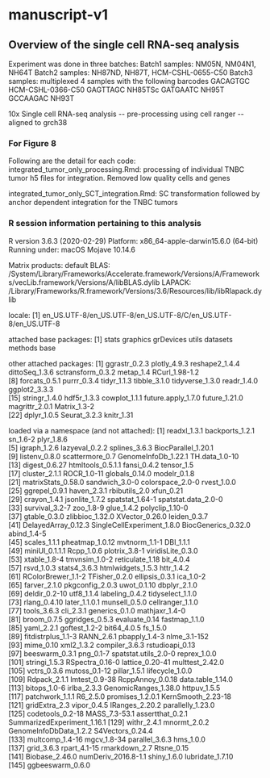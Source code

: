 # manuscript-v1

## Overview of the single cell RNA-seq analysis

Experiment was done in three batches:
Batch1 samples: NM05N, NM04N1, NH64T
Batch2 samples: NH87ND, NH87T, HCM-CSHL-0655-C50
Batch3 samples: multiplexed 4 samples with the following barcodes
  GACAGTGC HCM-CSHL-0366-C50
  GAGTTAGC NH85TSc
  GATGAATC NH95T
  GCCAAGAC NH93T

10x Single cell RNA-seq analysis
-- pre-processing using cell ranger
-- aligned to grch38

### For Figure 8
Following are the detail for each code: 
integrated_tumor_only_processing.Rmd: processing of individual TNBC tumor h5 files for integration. Removed low quality cells and genes

integrated_tumor_only_SCT_integration.Rmd: SC transformation followed by anchor dependent integration for the TNBC tumors



### R session information pertaining to this analysis

R version 3.6.3 (2020-02-29)
Platform: x86_64-apple-darwin15.6.0 (64-bit)
Running under: macOS Mojave 10.14.6

Matrix products: default
BLAS:   /System/Library/Frameworks/Accelerate.framework/Versions/A/Frameworks/vecLib.framework/Versions/A/libBLAS.dylib
LAPACK: /Library/Frameworks/R.framework/Versions/3.6/Resources/lib/libRlapack.dylib

locale:
[1] en_US.UTF-8/en_US.UTF-8/en_US.UTF-8/C/en_US.UTF-8/en_US.UTF-8

attached base packages:
[1] stats     graphics  grDevices utils     datasets  methods   base     

other attached packages:
 [1] ggrastr_0.2.3      plotly_4.9.3       reshape2_1.4.4     dittoSeq_1.3.6     sctransform_0.3.2  metap_1.4          RCurl_1.98-1.2    
 [8] forcats_0.5.1      purrr_0.3.4        tidyr_1.1.3        tibble_3.1.0       tidyverse_1.3.0    readr_1.4.0        ggplot2_3.3.3     
[15] stringr_1.4.0      hdf5r_1.3.3        cowplot_1.1.1      future.apply_1.7.0 future_1.21.0      magrittr_2.0.1     Matrix_1.3-2      
[22] dplyr_1.0.5        Seurat_3.2.3       knitr_1.31        

loaded via a namespace (and not attached):
  [1] readxl_1.3.1                backports_1.2.1             sn_1.6-2                    plyr_1.8.6                 
  [5] igraph_1.2.6                lazyeval_0.2.2              splines_3.6.3               BiocParallel_1.20.1        
  [9] listenv_0.8.0               scattermore_0.7             GenomeInfoDb_1.22.1         TH.data_1.0-10             
 [13] digest_0.6.27               htmltools_0.5.1.1           fansi_0.4.2                 tensor_1.5                 
 [17] cluster_2.1.1               ROCR_1.0-11                 globals_0.14.0              modelr_0.1.8               
 [21] matrixStats_0.58.0          sandwich_3.0-0              colorspace_2.0-0            rvest_1.0.0                
 [25] ggrepel_0.9.1               haven_2.3.1                 rbibutils_2.0               xfun_0.21                  
 [29] crayon_1.4.1                jsonlite_1.7.2              spatstat_1.64-1             spatstat.data_2.0-0        
 [33] survival_3.2-7              zoo_1.8-9                   glue_1.4.2                  polyclip_1.10-0            
 [37] gtable_0.3.0                zlibbioc_1.32.0             XVector_0.26.0              leiden_0.3.7               
 [41] DelayedArray_0.12.3         SingleCellExperiment_1.8.0  BiocGenerics_0.32.0         abind_1.4-5                
 [45] scales_1.1.1                pheatmap_1.0.12             mvtnorm_1.1-1               DBI_1.1.1                  
 [49] miniUI_0.1.1.1              Rcpp_1.0.6                  plotrix_3.8-1               viridisLite_0.3.0          
 [53] xtable_1.8-4                tmvnsim_1.0-2               reticulate_1.18             bit_4.0.4                  
 [57] rsvd_1.0.3                  stats4_3.6.3                htmlwidgets_1.5.3           httr_1.4.2                 
 [61] RColorBrewer_1.1-2          TFisher_0.2.0               ellipsis_0.3.1              ica_1.0-2                  
 [65] farver_2.1.0                pkgconfig_2.0.3             uwot_0.1.10                 dbplyr_2.1.0               
 [69] deldir_0.2-10               utf8_1.1.4                  labeling_0.4.2              tidyselect_1.1.0           
 [73] rlang_0.4.10                later_1.1.0.1               munsell_0.5.0               cellranger_1.1.0           
 [77] tools_3.6.3                 cli_2.3.1                   generics_0.1.0              mathjaxr_1.4-0             
 [81] broom_0.7.5                 ggridges_0.5.3              evaluate_0.14               fastmap_1.1.0              
 [85] yaml_2.2.1                  goftest_1.2-2               bit64_4.0.5                 fs_1.5.0                   
 [89] fitdistrplus_1.1-3          RANN_2.6.1                  pbapply_1.4-3               nlme_3.1-152               
 [93] mime_0.10                   xml2_1.3.2                  compiler_3.6.3              rstudioapi_0.13            
 [97] beeswarm_0.3.1              png_0.1-7                   spatstat.utils_2.0-0        reprex_1.0.0               
[101] stringi_1.5.3               RSpectra_0.16-0             lattice_0.20-41             multtest_2.42.0            
[105] vctrs_0.3.6                 mutoss_0.1-12               pillar_1.5.1                lifecycle_1.0.0            
[109] Rdpack_2.1.1                lmtest_0.9-38               RcppAnnoy_0.0.18            data.table_1.14.0          
[113] bitops_1.0-6                irlba_2.3.3                 GenomicRanges_1.38.0        httpuv_1.5.5               
[117] patchwork_1.1.1             R6_2.5.0                    promises_1.2.0.1            KernSmooth_2.23-18         
[121] gridExtra_2.3               vipor_0.4.5                 IRanges_2.20.2              parallelly_1.23.0          
[125] codetools_0.2-18            MASS_7.3-53.1               assertthat_0.2.1            SummarizedExperiment_1.16.1
[129] withr_2.4.1                 mnormt_2.0.2                GenomeInfoDbData_1.2.2      S4Vectors_0.24.4           
[133] multcomp_1.4-16             mgcv_1.8-34                 parallel_3.6.3              hms_1.0.0                  
[137] grid_3.6.3                  rpart_4.1-15                rmarkdown_2.7               Rtsne_0.15                 
[141] Biobase_2.46.0              numDeriv_2016.8-1.1         shiny_1.6.0                 lubridate_1.7.10           
[145] ggbeeswarm_0.6.0           
